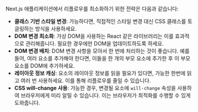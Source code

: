 

Next.js 애플리케이션에서 리플로우를 최소화하기 위한 전략은 다음과 같습니다:

- **클래스 기반 스타일 변경**: 가능하다면, 직접적인 스타일 변경 대신 CSS 클래스를 토글링하는 방식을 사용하세요.
- **DOM 변경 최소화**: 가상 DOM을 사용하는 React 같은 라이브러리는 이를 효과적으로 관리해줍니다. 필요한 경우에만 DOM을 업데이트하도록 하세요.
- **DOM 변경 배치**: DOM 변경 사항을 모아서 한 번에 처리하는 것이 좋습니다. 예를 들어, 여러 요소를 추가해야 한다면, 이들을 한 개의 부모 요소에 추가한 후 이 부모 요소를 DOM에 추가하세요.
- **레이아웃 정보 캐싱**: 요소의 레이아웃 정보를 읽을 필요가 있다면, 가능한 한번에 읽고 여러 번 사용하세요. 이를 통해 리플로우를 줄일 수 있습니다.
- **CSS will-change 사용**: 가능한 경우, 변경될 요소에 `will-change` 속성을 사용하여 브라우저에게 미리 알릴 수 있습니다. 이는 브라우저가 최적화를 수행할 수 있게 도와줍니다.